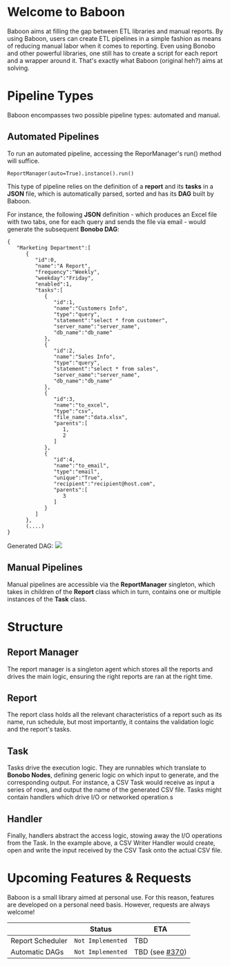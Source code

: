 
# Welcome to Baboon

Baboon aims at filling the gap between ETL libraries and manual reports.
By using Baboon, users can create ETL pipelines in a simple fashion as means of reducing manual labor when it comes to reporting. Even using Bonobo and other powerful libraries, one still has to create a script for each report and a wrapper around it. That's exactly what Baboon (original heh?) aims at solving.

# Pipeline Types

Baboon encompasses two possible pipeline types: automated and manual.

## Automated Pipelines

To run an automated pipeline, accessing the ReporManager's run() method will suffice.

    ReportManager(auto=True).instance().run()
    
This type of pipeline relies on the definition of a **report** and its **tasks** in a **JSON** file, which is automatically parsed, sorted and has its **DAG** built by Baboon. 

 For instance, the following **JSON** definition - which produces an Excel file with two tabs, one for each query and sends the file via email - would generate the subsequent **Bonobo DAG**:
 

    {
       "Marketing Department":[
          {
             "id":0,
             "name":"A Report",
             "frequency":"Weekly",
             "weekday":"Friday",
             "enabled":1,
             "tasks":[
                {
                   "id":1,
                   "name":"Customers Info",
                   "type":"query",
                   "statement":"select * from customer",
                   "server_name":"server_name",
                   "db_name":"db_name"
                },
                {
                   "id":2,
                   "name":"Sales Info",
                   "type":"query",
                   "statement":"select * from sales",
                   "server_name":"server_name",
                   "db_name":"db_name"
                },
                {
                   "id":3,
                   "name":"to_excel",
                   "type":"csv",
                   "file_name":"data.xlsx",
                   "parents":[
                      1,
                      2
                   ]
                },
                {
                   "id":4,
                   "name":"to_email",
                   "type":"email",
                   "unique":"True",
                   "recipient":"recipient@host.com",
                   "parents":[
                      3
                   ]
                }
             ]
          },
          (....)
    }

Generated DAG:
[![](https://mermaid.ink/img/eyJjb2RlIjoiZ3JhcGggTFJcbkFbUXVlcnkgVGFza10gLS0gVGFzayAxIC0tPiBCKChDU1YgVGFzaykpXG5FW1F1ZXJ5IFRhc2tdIC0tIFRhc2sgMiAgLS0-IEJcbkIgLS0gVGFzayAzIC0tPiBEW0VtYWlsIFRhc2tdIiwibWVybWFpZCI6eyJ0aGVtZSI6ImRlZmF1bHQifSwidXBkYXRlRWRpdG9yIjpmYWxzZX0)](https://mermaid-js.github.io/mermaid-live-editor/#/edit/eyJjb2RlIjoiZ3JhcGggTFJcbkFbUXVlcnkgVGFza10gLS0gVGFzayAxIC0tPiBCKChDU1YgVGFzaykpXG5FW1F1ZXJ5IFRhc2tdIC0tIFRhc2sgMiAgLS0-IEJcbkIgLS0gVGFzayAzIC0tPiBEW0VtYWlsIFRhc2tdIiwibWVybWFpZCI6eyJ0aGVtZSI6ImRlZmF1bHQifSwidXBkYXRlRWRpdG9yIjpmYWxzZX0)

## Manual Pipelines

Manual pipelines are accessible via the **ReportManager** singleton, which takes in children of the **Report** class which in turn, contains one or multiple instances of the **Task** class.

# Structure

## Report Manager

The report manager is a singleton agent which stores all the reports and drives the main logic, ensuring the right reports are ran at the right time.

## Report

The report class holds all the relevant characteristics of a report such as its name, run schedule, but most importantly, it contains the validation logic and the report's tasks.
## Task

Tasks drive the execution logic. They are runnables which translate to **Bonobo Nodes**, defining generic logic on which input to generate, and the corresponding output. For instance, a CSV Task would receive as input a series of rows, and output the name of the generated CSV file.
Tasks might contain handlers which drive I/O or networked operation.s

## Handler

Finally, handlers abstract the access logic, stowing away the I/O operations from the Task. In the example above, a CSV Writer Handler would create, open and write the input received by the CSV Task onto the actual CSV file.



# Upcoming Features & Requests

Baboon is a small library aimed at personal use. For this reason, features are developed on a personal need basis. However, requests are always welcome!

|                |Status|ETA|
|----------------|-------------------------------|-----------------------------|
|Report Scheduler|`Not Implemented`             |TBD|
|Automatic DAGs|`Not Implemented`            |TBD (see [#370](https://github.com/python-bonobo/bonobo/issues/370))          |


